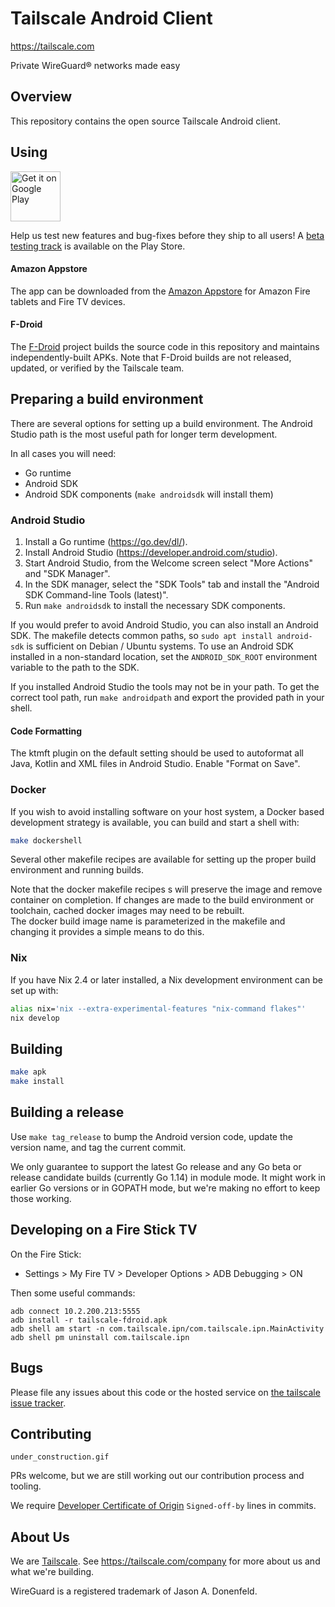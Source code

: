 # Tailscale Android Client

https://tailscale.com

Private WireGuard® networks made easy

## Overview

This repository contains the open source Tailscale Android client.

## Using

[<img src="https://play.google.com/intl/en_us/badges/images/generic/en-play-badge.png"
     alt="Get it on Google Play"
     height="80">](https://play.google.com/store/apps/details?id=com.tailscale.ipn)

Help us test new features and bug-fixes before they ship to all users! A [beta testing track](https://play.google.com/apps/testing/com.tailscale.ipn) is available on the Play Store. 

#### Amazon Appstore

The app can be downloaded from the [Amazon Appstore](https://www.amazon.com/dp/B0D38TRB3N) for Amazon Fire tablets and Fire TV devices.

#### F-Droid

The [F-Droid](https://f-droid.org/packages/com.tailscale.ipn/) project builds the source code in this repository and maintains independently-built APKs. Note that F-Droid builds are not released, updated, or verified by the Tailscale team.

## Preparing a build environment

There are several options for setting up a build environment. The Android Studio
path is the most useful path for longer term development.

In all cases you will need:

- Go runtime
- Android SDK
- Android SDK components (`make androidsdk` will install them)

### Android Studio

1. Install a Go runtime (https://go.dev/dl/).
2. Install Android Studio (https://developer.android.com/studio).
3. Start Android Studio, from the Welcome screen select "More Actions" and "SDK Manager".
4. In the SDK manager, select the "SDK Tools" tab and install the "Android SDK Command-line Tools (latest)".
3. Run `make androidsdk` to install the necessary SDK components.

If you would prefer to avoid Android Studio, you can also install an Android
SDK. The makefile detects common paths, so `sudo apt install android-sdk` is
sufficient on Debian / Ubuntu systems. To use an Android SDK installed in a
non-standard location, set the `ANDROID_SDK_ROOT` environment variable to the
path to the SDK.

If you installed Android Studio the tools may not be in your path. To get the
correct tool path, run `make androidpath` and export the provided path in your
shell.

#### Code Formatting

The ktmft plugin on the default setting should be used to autoformat all Java, Kotlin
and XML files in Android Studio.  Enable "Format on Save".

### Docker

If you wish to avoid installing software on your host system, a Docker based development strategy is available, you can build and start a shell with:

```sh
make dockershell
```

Several other makefile recipes are available for setting up the proper build environment and running builds.

Note that the docker makefile recipes s will preserve the image and remove container on completion. 
If changes are made to the build environment or toolchain, cached docker images may need to be rebuilt.  
The docker build image name is parameterized in the makefile and changing it provides a simple means to do this.

### Nix

If you have Nix 2.4 or later installed, a Nix development environment can
be set up with:

```sh
alias nix='nix --extra-experimental-features "nix-command flakes"'
nix develop
```

## Building

```sh
make apk
make install
```

## Building a release

Use `make tag_release` to bump the Android version code, update the version
name, and tag the current commit.

We only guarantee to support the latest Go release and any Go beta or
release candidate builds (currently Go 1.14) in module mode. It might
work in earlier Go versions or in GOPATH mode, but we're making no
effort to keep those working.

## Developing on a Fire Stick TV

On the Fire Stick:

* Settings > My Fire TV > Developer Options > ADB Debugging > ON

Then some useful commands:
```
adb connect 10.2.200.213:5555
adb install -r tailscale-fdroid.apk
adb shell am start -n com.tailscale.ipn/com.tailscale.ipn.MainActivity
adb shell pm uninstall com.tailscale.ipn
```

## Bugs

Please file any issues about this code or the hosted service on
[the tailscale issue tracker](https://github.com/tailscale/tailscale/issues).

## Contributing

`under_construction.gif`

PRs welcome, but we are still working out our contribution process and
tooling.

We require [Developer Certificate of
Origin](https://en.wikipedia.org/wiki/Developer_Certificate_of_Origin)
`Signed-off-by` lines in commits.

## About Us

We are [Tailscale](https://tailscale.com). See
https://tailscale.com/company for more about us and what we're
building.

WireGuard is a registered trademark of Jason A. Donenfeld.
